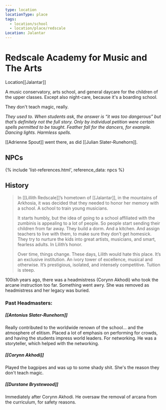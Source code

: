 ```yaml
---
type: location
locationType: place
tags:
  - location/school
  - location/place/redscale
Location: Jalantar
---
```


# Redscale Academy for Music and The Arts

<span class="dataview inline-field"><span class="inline-field-key">Location</span><span class="inline-field-value">[[Jalantar]]</span></span>

A music conservatory, arts school, and general daycare for the children of the upper classes. Except also night-care, because it's a boarding school. 

They don't teach magic, really. 

*They used to. When students ask, the answer is “it was too dangerous” but that’s definitely not the full story. Only by individual petition were certain spells permitted to be taught. Feather fall for the dancers, for example. Dancing lights. Harmless spells.*

[[Adrienne Spout]] went there, as did [[Julian Slater-Runehorn]]. 

## NPCs

{% include 'list-references.html', reference_data: npcs %}

## History

> In [[Lillith Redscale]]’s hometown of [[Jalantar]], in the mountains of Arkhosia, it was decided that they needed to honor her memory with a school. A school to train young musicians.
> 
> It starts humbly, but the idea of going to a school affiliated with the zumbinis is appealing to a lot of people. So people start sending their children from far away. They build a dorm. And a kitchen. And assign teachers to live with them, to make sure they don’t get homesick. They try to nurture the kids into great artists, musicians, and smart, fearless adults. In Lilith’s honor.
>  
> Over time, things change. These days, Lilith would hate this place. It’s an exclusive institution. An ivory tower of excellence, musical and otherwise. It’s prestigious, isolated, and intensely competitive. Tuition is steep.

100ish years ago, there was a headmistress (Corynn Akhodi) who took the arcane instruction too far. Something went awry. She was removed as headmistress and her legacy was buried. 

### Past Headmasters:

##### [[Antonius Slater-Runehorn]]
Really contributed to the worldwide renown of the school… and the atmosphere of elitism. Placed a lot of emphasis on performing for crowds, and having the students impress world leaders. For networking. He was a storyteller, which helped with the networking.

##### [[Corynn Akhodi]]
Played the bagpipes and was up to some shady shit. She's the reason they don't teach magic.

##### [[Durstane Brystewood]]
Immediately after Corynn Akhodi. He oversaw the removal of arcana from the curriculum, for safety reasons. 